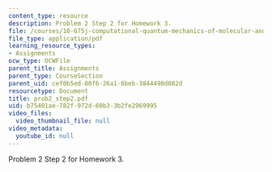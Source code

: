 ```yaml
---
content_type: resource
description: Problem 2 Step 2 for Homework 3.
file: /courses/10-675j-computational-quantum-mechanics-of-molecular-and-extended-systems-fall-2004/b75401ae782f972d60b33b2fe2969995_prob2_step2.pdf
file_type: application/pdf
learning_resource_types:
- Assignments
ocw_type: OCWFile
parent_title: Assignments
parent_type: CourseSection
parent_uid: cef0b5ed-80f6-26a1-6beb-3844490d082d
resourcetype: Document
title: prob2_step2.pdf
uid: b75401ae-782f-972d-60b3-3b2fe2969995
video_files:
  video_thumbnail_file: null
video_metadata:
  youtube_id: null
---
```

Problem 2 Step 2 for Homework 3.


